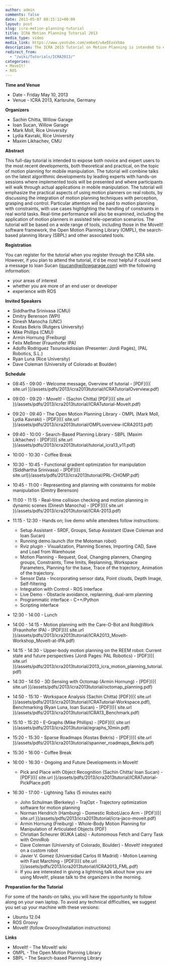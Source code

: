 ```yaml
---
author: admin
comments: false
date: 2013-05-07 08:15:12+00:00
layout: post
slug: icra-motion-planning-tutorial
title: ICRA Motion Planning Tutorial 2013
media_type: video
media_link: https://www.youtube.com/embed/vAeEEoxVhAo
description: The ICRA 2015 Tutorial on Motion Planning is intended to expose both novice and expert users to the most recent developments, both theoretical and practical, on the topic of motion planning for mobile manipulation.
redirect_from:
  - "/wiki/Tutorials/ICRA2013/"
categories:
- MoveIt!
- ROS
---
```


**Time and Venue**

* Date - Friday May 10, 2013
* Venue - ICRA 2013, Karlsruhe, Germany

**Organizers**

* Sachin Chitta, Willow Garage
* Ioan Sucan, Willow Garage
* Mark Moll, Rice University
* Lydia Kavraki, Rice University
* Maxim Likhachev, CMU

**Abstract**

This full-day tutorial is intended to expose both novice and expert users to the most recent developments, both theoretical and practical, on the topic of motion planning for mobile manipulation. The tutorial will combine talks on the latest algorithmic developments by leading experts with hands-on sessions where implemented tools will be presented and where participants will walk through actual applications in mobile manipulation. The tutorial will emphasize the practical aspects of using motion planners on real robots, by discussing the integration of motion planning techniques with perception, grasping and control. Particular attention will be paid to motion planning with constraints, with use cases highlighting the handling of constraints in real world tasks. Real-time performance will also be examined, including the application of motion planners in assisted tele-operation scenarios. The tutorial will be based on a wide range of tools, including those in the MoveIt! software framework, the Open Motion Planning Library (OMPL), the search-based planning library (SBPL) and other associated tools.

**Registration**

You can register for the tutorial when you register through the ICRA site. However, if you plan to attend the tutorial, it'd be most helpful if could send a message to Ioan Sucan (isucan@willowgarage.com) with the following information:

* your areas of interest
* whether you are more of an end user or developer
* experience with ROS

**Invited Speakers**

* Siddhartha Srinivasa (CMU)
* Dmitry Berenson (WPI)
* Dinesh Manocha (UNC)
* Kostas Bekris (Rutgers University)
* Mike Phillips (CMU)
* Armin Hornung (Freiburg)
* Felix Meßmer (Fraunhofer IPA)
* Adolfo Rodriguez Tsouroukdissian (Presenter: Jordi Pagès), (PAL Robotics, S.L.)
* Ryan Luna (Rice University)
* Dave Coleman (University of Colorado at Boulder)

**Schedule**

* 08:45 - 09:00 - Welcome message, Overview of tutorial - [PDF]({{ site.url }}/assets/pdfs/2013/icra2013tutorial/ICRATutorialOverview.pdf)
* 09:00 - 09:20 - MoveIt! - (Sachin Chitta) [PDF]({{ site.url }}/assets/pdfs/2013/icra2013tutorial/ICRATutorial-MoveIt.pdf)
* 09:20 - 09:40 - The Open Motion Planning Library - OMPL (Mark Moll, Lydia Kavraki) - [PDF]({{ site.url }}/assets/pdfs/2013/icra2013tutorial/OMPLoverview-ICRA2013.pdf)
* 09:40 - 10:00 - Search-Based Planning Library - SBPL (Maxim Likhachev) - [PDF]({{ site.url }}/assets/pdfs/2013/icra2013tutorial/tutorial_icra13_v11.pdf)
* 10:00 - 10:30 - Coffee Break
* 10:30 - 10:45 - Functional gradient optimization for manipulation (Siddhartha Srinivasa) - [PDF]({{ site.url}}/assets/pdfs/2013/icra2013tutorial/PRL-CHOMP.pdf)
* 10:45 - 11:00 - Representing and planning with constraints for mobile manipulation (Dmitry Berenson)
* 11:00 - 11:15 - Real-time collision checking and motion planning in dynamic scenes (Dinesh Manocha) - [PDF]({{ site.url }}/assets/pdfs/2013/icra2013tutorial/ICRA-2013.pdf)
* 11:15 - 12:30 - Hands on; live demo while attendees follow instructions:
  * Setup Assistant - SRDF, Groups, Setup Assistant (Dave Coleman and Ioan Sucan)
  * Running demo.launch (for the Motoman robot)
  * Rviz plugin - Visualization, Planning Scenes, Importing CAD, Save and Load from Warehouse
  * Motion Planning - Request, Goal, Changing planners, Changing groups, Constraints, Time limits, Replanning, Workspace Parameters, Planning for the base, Trace of the trajectory, Animation of the trajectory.
  * Sensor Data - Incorporating sensor data, Point clouds, Depth Image, Self-filtering
  * Integration with Control - ROS Interface
  * Live Demo - Obstacle avoidance, replanning, dual-arm planning
  * Programmatic interface - C++/Python
  * Scripting interface

* 12:30 - 14:00 - Lunch
* 14:00 - 14:15 - Motion planning with the Care-O-Bot and Rob@Work (Fraunhofer IPA) - [PDF]({{ site.url }}/assets/pdfs/2013/icra2013tutorial/ICRA2013_MoveIt-Workshop_MoveIt-at-IPA.pdf)
* 14:15 - 14:30 - Upper-body motion planning on the REEM robot: Current state and future perspectives (Jordi Pages: PAL Robotics) - [PDF]({{ site.url }}/assets/pdfs/2013/icra2013tutorial/2013_icra_motion_planning_tutorial.pdf)
* 14:30 - 14:50 - 3D Sensing with Octomap (Armin Hornung) - [PDF]({{ site.url }}/assets/pdfs/2013/icra2013tutorial/octomap_planning.pdf)
* 14:50 - 15:10 - Workspace Analysis (Sachin Chitta) [PDF]({{ site.url }}/assets/pdfs/2013/icra2013tutorial/ICRATutorial-Workspace.pdf), Benchmarking (Ryan Luna, Ioan Sucan) - [PDF]({{ site.url }}/assets/pdfs/2013/icra2013tutorial/ICRA13_Benchmark.pdf)
* 15:10 - 15:20 - E-Graphs (Mike Phillips) - [PDF]({{ site.url }}/assets/pdfs/2013/icra2013tutorial/egraphs_10min.pdf)
* 15:20 - 15:30 - Sparse Roadmaps (Kostas Bekris) - [PDF]({{ site.url }}/assets/pdfs/2013/icra2013tutorial/spanner_roadmaps_Bekris.pdf)
* 15:30 - 16:00 - Coffee Break
* 16:00 - 16:30 - Ongoing and Future Developments in MoveIt!
  * Pick and Place with Object Recognition (Sachin Chitta/ Ioan Sucan) - [PDF]({{ site.url }}/assets/pdfs/2013/icra2013tutorial/ICRATutorial-PickPlace.pdf)
* 16:30 - 17:00 - Lightning Talks (5 minutes each)
  * John Schulman (Berkeley) - TrajOpt - Trajectory optimization software for motion planning
  * Norman Hendrich (Hamburg) - Domestic Robot/Jaco Arm - [PDF]({{ site.url }}/assets/pdfs/2013/icra2013tutorial/icra-jaco-moveit.pdf)
  * Armin Hornung (Freiburg) - Whole-Body Motion Planning for Manipulation of Articulated Objects (PDF)
  * Christian Scheurer (KUKA Labs) - Autonomous Fetch and Carry Task with OmniRob
  * Dave Coleman (University of Colorado, Boulder) - MoveIt! integrated on a custom robot
  * Javier V. Gomez (Universidad Carlos III Madrid) - Motion Learning with Fast Marching - [PDF]({{ site.url }}/assets/pdfs/2013/icra2013tutorial/ICRA2013_FML.pdf)
  * If you are interested in giving a lightning talk about how you are using MoveIt!, please talk to the organizers in the morning.

**Preparation for the Tutorial**

For some of the hands-on talks, you will have the opportunity to follow along on your own laptop. To avoid any technical difficulties, we suggest you set up your machine with these versions:

* Ubuntu 12.04
* ROS Groovy
* MoveIt! (follow Groovy/Installation instructions)

**Links**

* MoveIt! - The MoveIt! wiki
* OMPL - The Open Motion Planning Library
* SBPL - The Search-based Planning Library
